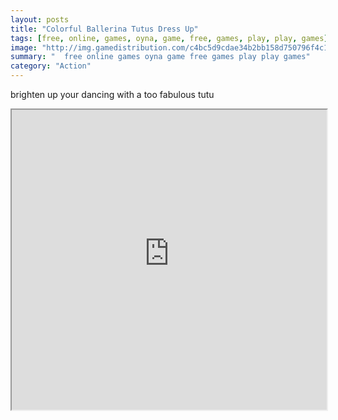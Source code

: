 ```yaml
---
layout: posts
title: "Colorful Ballerina Tutus Dress Up"
tags: [free, online, games, oyna, game, free, games, play, play, games]
image: "http://img.gamedistribution.com/c4bc5d9cdae34b2bb158d750796f4c11.jpg"
summary: "  free online games oyna game free games play play games"
category: "Action"
---
```


brighten up your dancing with a too fabulous tutu

<iframe width="100%" height="480px;" src="http://flash.gamedistribution.com?game=c4bc5d9cdae34b2bb158d750796f4c11"></iframe>
